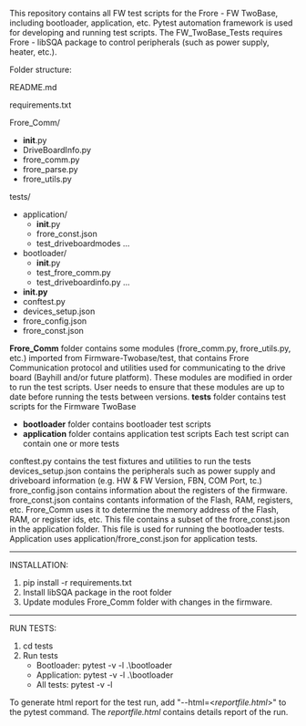 This repository contains all FW test scripts for the Frore - FW TwoBase, including bootloader, application, etc.  Pytest automation framework is used for developing and running test scripts.
The FW_TwoBase_Tests requires Frore - libSQA package to control peripherals (such as power supply, heater, etc.).  

Folder structure:

README.md

requirements.txt

Frore_Comm/
  - __init__.py
  - DriveBoardInfo.py
  - frore_comm.py
  - frore_parse.py
  - frore_utils.py

tests/
  - application/
    - __init__.py
    - frore_const.json
    - test_driveboardmodes
      ... 
  - bootloader/
    - __init__.py
    - test_frore_comm.py
    - test_driveboardinfo.py
      ...
  - __init.py__
  - conftest.py
  - devices_setup.json
  - frore_config.json
  - frore_const.json

**Frore_Comm** folder contains some modules (frore_comm.py, frore_utils.py, etc.) imported from Firmware-Twobase/test, that contains Frore Communication protocol and utilities used for 
communicating to the drive board (Bayhill and/or future platform). These modules are modified in order to run the test scripts.  User needs to ensure that these modules are up to date
before running the tests between versions.
**tests** folder contains test scripts for the Firmware TwoBase
  - **bootloader** folder contains bootloader test scripts
  - **application** folder contains application test scripts
Each test script can contain one or more tests

conftest.py contains the test fixtures and utilities to run the tests
devices_setup.json contains the peripherals such as power supply and driveboard information (e.g. HW & FW Version, FBN, COM Port, tc.)
frore_config.json contains information about the registers of the firmware.
frore_const.json contains contants information of the Flash, RAM, registers, etc.  Frore_Comm uses it to determine the memory address of the Flash, RAM, or register ids, etc.  This file
contains a subset of the frore_const.json in the application folder.  This file is used for running the bootloader tests.  Application uses application/frore_const.json for application
tests.


-------------
INSTALLATION:
1. pip install -r requirements.txt
2. Install libSQA package in the root folder
3. Update modules Frore_Comm folder with changes in the firmware.

------------
RUN TESTS:
1. cd tests
2. Run tests
   - Bootloader: pytest -v -l .\bootloader
   - Application: pytest -v -l .\bootloader
   - All tests: pytest -v -l

To generate html report for the test run, add "--html=<_reportfile.html_>" to the pytest command.  The _reportfile.html_ contains details report of the run.


